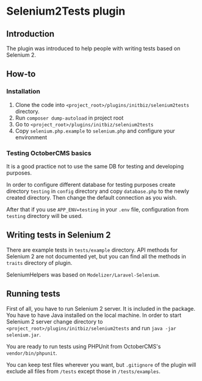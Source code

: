 # Selenium2Tests plugin

## Introduction
The plugin was introduced to help people with writing tests based on Selenium 2.

## How-to
### Installation

1. Clone the code into `<project_root>/plugins/initbiz/selenium2tests` directory.
1. Run `composer dump-autoload` in project root
1. Go to `<project_root>/plugins/initbiz/selenium2tests`
1. Copy `selenium.php.example` to `selenium.php` and configure your environment

### Testing OctoberCMS basics
It is a good practice not to use the same DB for testing and developing purposes.

In order to configure different database for testing purposes create directory `testing` in `config` directory and copy `database.php` to the newly created directory. Then change the default connection as you wish.

After that if you use `APP_ENV=testing` in your `.env` file, configuration from `testing` directory will be used.

## Writing tests in Selenium 2
There are example tests in `tests/example` directory. API methods for Selenium 2 are not documented yet, but you can find all the methods in `traits` directory of plugin.

SeleniumHelpers was based on `Modelizer/Laravel-Selenium`.

## Running tests
First of all, you have to run Selenium 2 server. It is included in the package. You have to have Java installed on the local machine. In order to start Selenium 2 server change directory to `<project_root>/plugins/initbiz/selenium2tests` and run `java -jar selenium.jar`.

You are ready to run tests using PHPUnit from OctoberCMS's `vendor/bin/phpunit`.

You can keep test files wherever you want, but `.gitignore` of the plugin will exclude all files from `/tests` except those in `/tests/examples`.
